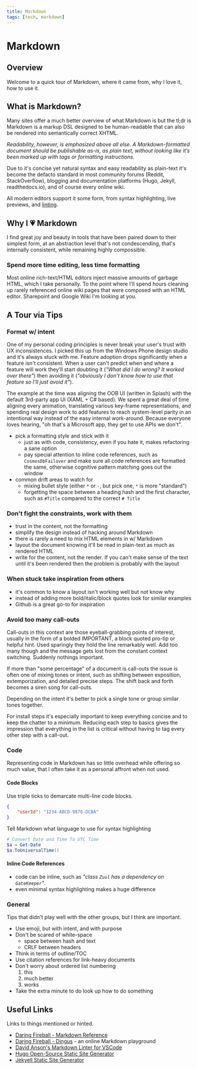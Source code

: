 ```yaml
---
title: Markdown
tags: [tech, markdown]
---
```


# Markdown

## Overview

Welcome to a quick tour of Markdown, where it came from, why I love it, how to use it.

## What is Markdown?

Many sites offer a much better overview of what Markdown is but the tl;dr is Markdown is a markup DSL designed to be human-readable that can also be rendered into semantically correct XHTML.

_Readability, however, is emphasized above all else. A Markdown-formatted document should be publishable as-is, as plain text, without looking like it’s been marked up with tags or formatting instructions._

Due to it's concise yet natural syntax and easy readability as plain-text it's become the defacto standard in most community forums (Reddit, StackOverflow), blogging and documentation platforms (Hugo, Jekyll, readthedocs.io), and of course every online wiki.

All modern editors support it some form, from syntax highlighting, live previews, and [linting][vscode-lint].

## Why I 💗 Markdown

I find great joy and beauty in tools that have been paired down to their simplest form, at an abstraction level that's not condescending, that's internally consistent, while remaining highly compossible.

### Spend more time editing, less time formatting

Most online rich-text/HTML editors inject massive amounts of garbage HTML, which I take personally. To the point where I'll spend hours cleaning up rarely referenced online wiki pages that were composed with an HTML editor. Sharepoint and Google Wiki I'm looking at you.

## A Tour via Tips

### Format w/ intent

One of my personal coding principles is never break your user's trust with UX inconsistences. I picked this up from the Windows Phone design studio and it's always stuck with me. Feature adoption drops significantly when a feature isn't consistent. When a user can't predict when and where a feature will work they'll start doubting it (_"What did I do wrong? It worked over there"_) then avoiding it (_"obviously I don't know how to use that feature so I'll just avoid it"_).

The example at the time was aligning the OOB UI (written in Splash) with the default 3rd-party app UI (XAML + C# based). We spent a great deal of time aligning every animation, translating various key-frame representations, and spending real design work to add features to reach system-level parity in an intentional way instead of the easy internal work-around. Because everyone loves hearing, "oh that's a Microsoft app, they get to use APIs we don't".

* pick a formatting style and stick with it
  * just as with code, consistency, even if you hate it, makes refactoring a sane option
  * pay special attention to inline code references, such as `CosmosDbFailover` and make sure all code references are formatted the same, otherwise cognitive pattern matching goes out the window
* common drift areas to watch for
  * mixing bullet style (either `*` or `-`, but pick one, `*` is more "standard")
  * forgetting the space between a heading hash and the first character, such as `#Title` compared to the correct `# Title`

### Don't fight the constraints, work with them

* trust in the content, not the formatting
* simplify the design instead of hacking around Markdown
* there is rarely a need to mix HTML elements in w/ Markdown
* layout the document knowing it'll be read in plain-text as much as rendered HTML  
* write for the content, not the render. If you can't make sense of the text until it's been rendered then the problem is probably with the layout

### When stuck take inspiration from others

* it's common to know a layout isn't working well but not know why
* instead of adding more bold/italic/block quotes look for similar examples
* Github is a great go-to for inspiration

### Avoid too many call-outs

Call-outs in this context are those eyeball-grabbing points of interest, usually in the form of a bolded IMPORTANT, a block quoted pro-tip or helpful hint. Used sparingly they hold the line remarkably well. Add too many though and the message gets lost from the constant context switching. Suddenly nothings important.

If more than "some percentage" of a document is call-outs the issue is often one of mixing tones or intent, such as shifting between exposition, extemporization, and detailed precise steps. The shift back and forth becomes a siren song for call-outs. 

Depending on the intent it's better to pick a single tone or group similar tones together.

For install steps it's especially important to keep everything concise and to keep the chatter to a minimum. Reducing each step to basics gives the impression that everything in the list is critical without having to tag every other step with a call-out.

### Code

Representing code in Markdown has so little overhead while offering so much value, that I often take it as a personal affront when not used.

#### Code Blocks

Use triple ticks to demarcate multi-line code blocks.

```json
{
    "userId": "1234-ABCD-9876-DCBA"
}
```

Tell Markdown what language to use for syntax highlighting

```powershell
# Convert Date and Time To UTC Time
$a = Get-Date
$a.ToUniversalTime()
```

#### Inline Code References

* code can be inline, such as _"class `Zuul` has a dependency on `GateKeeper`"_.
* even minimal syntax highlighting makes a huge difference

### General

Tips that didn't play well with the other groups, but I think are important.

* Use emoji, but with intent, and with purpose
* Don't be scared of white-space
  * space between hash and text
  * CRLF between headers
* Think in terms of outline/TOC  
* Use citation references for link-heavy documents
* Don't worry about ordered list numbering
  1. this
  1. much better
  1. works
* Take the extra minute to do look up how to do something

## Useful Links

Links to things mentioned or hinted.

* [Daring Fireball - Markdown Reference][fireball]
* [Daring Fireball - Dingus][dingus] - an online Markdown playground
* [David Anson's Markdown Linter for VSCode][vscode-lint]
* [Hugo Open-Source Static Site Generator][hugo]
* [Jekyell Static Site Generator][jekyell]

[fireball]: https://daringfireball.net/projects/markdown/ "Daring Fireball"
[dingus]: https://daringfireball.net/projects/markdown/dingus "Dingus"
[vscode-lint]: https://github.com/DavidAnson/vscode-markdownlint "David Anson's VSCode Markdown linter"
[hugo]: https://gohugo.io/ "Hugo"
[jekyell]: https://jekyllrb.com/ "Jekyell Static Site Generator"